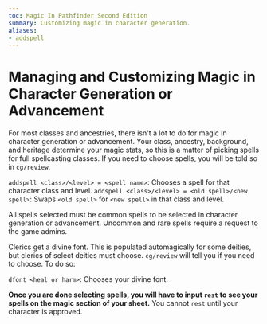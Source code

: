 ```yaml
---
toc: Magic In Pathfinder Second Edition
summary: Customizing magic in character generation.
aliases:
- addspell
---
```


# Managing and Customizing Magic in Character Generation or Advancement

For most classes and ancestries, there isn't a lot to do for magic in character generation or advancement. Your class, ancestry, background, and heritage determine your magic stats, so this is a matter of picking spells for full spellcasting classes. If you need to choose spells, you will be told so in `cg/review`.

`addspell <class>/<level> = <spell name>`: Chooses a spell for that character class and level. 
`addspell <class>/<level> = <old spell>/<new spell>`: Swaps `<old spell>` for `<new spell>` in that class and level. 

All spells selected must be common spells to be selected in character generation or advancement. Uncommon and rare spells require a request to the game admins.

Clerics get a divine font. This is populated automagically for some deities, but clerics of select deities must choose. `cg/review` will tell you if you need to choose. To do so: 

`dfont <heal or harm>`: Chooses your divine font.

**Once you are done selecting spells, you will have to input `rest` to see your spells on the magic section of your sheet.** You cannot `rest` until your character is approved.